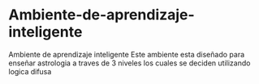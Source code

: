 # Ambiente-de-aprendizaje-inteligente
Ambiente de aprendizaje inteligente
Este ambiente esta diseñado para enseñar astrologia a traves de 3 niveles los cuales se deciden utilizando logica difusa
